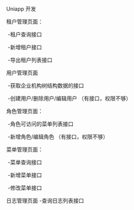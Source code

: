 Uniapp 开发







租户管理页面：

​	-租户查询接口

​	-新增租户接口

​	-导出租户列表接口

用户管理页面

​	-获取企业机构树结构数据的接口

​	-创建用户/删除用户/编辑用户  （有接口，权限不够）

角色管理页面：

​	-角色可访问的菜单列表接口

​	-新增角色/编辑角色 （有接口，权限不够）

菜单管理页面：

​	-菜单查询接口

​	-新增菜单接口

​	-修改菜单接口

日志管理页面
	-查询日志列表接口

​	

